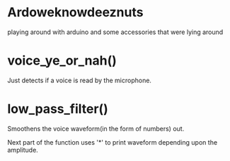 # Ardoweknowdeeznuts
playing around with arduino and some accessories that were lying around


# voice_ye_or_nah() 

Just detects if a voice is read by the microphone.


# low_pass_filter()

Smoothens the voice waveform(in the form of numbers) out.

Next part of the function uses '*' to print waveform depending upon the amplitude.
